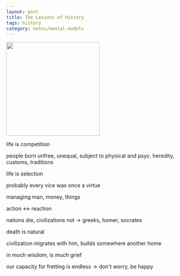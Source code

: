 ```yaml
---
layout: post
title: The Lessons of History
tags: history 
category: notes/mental-models 
---
```


<img height="250"  src="https://i.gr-assets.com/images/S/compressed.photo.goodreads.com/books/1387722025l/174713.jpg" />

life is competition

people born unfree, unequal, subject to physical and psyc. heredity, customs, traditions

life is selection

probably every vice was once a virtue

managing man, money, things

action <-> reaction 

nations die, civilizations not -> greeks, homer, socrates

death is natural

civilization migrates with him, builds somewhere another home 

in much wisdom, is much grief

our capacity for fretting is endless -> don't worry, be happy 

 
